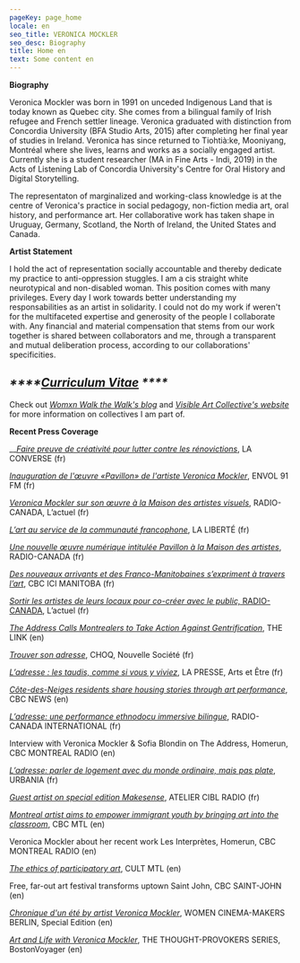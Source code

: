 ```yaml
---
pageKey: page_home
locale: en
seo_title: VERONICA MOCKLER
seo_desc: Biography
title: Home en
text: Some content en
---
```

**Biography**

Veronica Mockler was born in 1991 on unceded Indigenous Land that is today known as Quebec city. She comes from a bilingual family of Irish refugee and French settler lineage. Veronica graduated with distinction from Concordia University (BFA Studio Arts, 2015) after completing her final year of studies in Ireland. Veronica has since returned to Tiohtià:ke, Mooniyang, Montréal where she lives, learns and works as a socially engaged artist. Currently she is a student researcher (MA in Fine Arts - Indi, 2019) in the Acts of Listening Lab of Concordia University's Centre for Oral History and Digital Storytelling.

The representaton of marginalized and working-class knowledge is at the centre of Veronica's practice in social pedagogy, non-fiction media art, oral history, and performance art. Her collaborative work has taken shape in Uruguay, Germany, Scotland, the North of Ireland, the United States and Canada.

**Artist Statement**

I hold the act of representation socially accountable and thereby dedicate my practice to anti-oppression stuggles. I am a cis straight white neurotypical and non-disabled woman. This position comes with many privileges. Every day I work towards better understanding my responsabilities as an artist in solidarity. I could not do my work if weren't for the multifaceted expertise and generosity of the people I collaborate with. Any financial and material compensation that stems from our work together is shared between collaborators and me, through a transparent and mutual deliberation process, according to our collaborations' specificities. 

## _****_[_**Curriculum Vitae**_](https://drive.google.com/file/d/1_BVz9B7jYhhOtxEgWyOKmY8bvVWjG2Ae/view?usp=sharing) _****_

Check out [_Womxn Walk the Walk's blog_](https://womenwalkmontreal.tumblr.com/) and [_Visible Art Collective's website_](http://visibleart.ca/) for more information on collectives I am part of. 

**Recent Press Coverage**

__[_Faire preuve de créativité pour lutter contre les rénovictions_](https://laconverse.com/faire-preuve-de-creativite-pour-lutter-contre-les-renovictions/), LA CONVERSE (fr)

[_Inauguration de l'œuvre «Pavillon» de l'artiste Veronica Mockler_](https://soundcloud.com/envol-91/inauguration-de-luvre-pavillon-de-lartiste-veronicapierre), ENVOL 91 FM (fr)

[_Veronica Mockler sur son œuvre à la Maison des artistes visuels_](https://ici.radio-canada.ca/premiere/emissions/l-actuel/episodes/449721/rattrapage-du-mercredi-4-decembre-2019/8), RADIO-CANADA, L’actuel (fr)

[_L’art au service de la communauté francophone_](https://www.la-liberte.ca/2019/08/31/lart-au-service-de-la-communaute-francophone/), LA LIBERTÉ (fr)

[_Une nouvelle œuvre numérique intitulée Pavillon à la Maison des artistes_](https://ici.radio-canada.ca/premiere/emissions/le-6-a-9/episodes/442048/audio-fil-du-jeudi-29-aout-2019), RADIO-CANADA (fr)

[_Des nouveaux arrivants et des Franco-Manitobaines s’expriment à travers l’art_](https://ici.radio-canada.ca/nouvelle/1279345/art-visuel-communaute-francophone-nouveaux-arrivants-franco-manitobain), CBC ICI MANITOBA (fr)

[_Sortir les artistes de leurs locaux pour co-créer avec le public,_ RADIO-CANADA](https://ici.radio-canada.ca/premiere/emissions/l-actuel/episodes/442008/audio-fil-du-mercredi-28-aout-2019/3), L’actuel (fr)

[_The Address Calls Montrealers to Take Action Against Gentrification_](https://thelinknewspaper.ca/article/the-address-calls-montrealers-to-take-action-against-gentrification), THE LINK (en)

[_Trouver son adresse_](https://www.choq.ca/nouvelles/trouver-son-adresse), CHOQ, Nouvelle Société (fr)

[_L’adresse : les taudis, comme si vous y viviez_](http://mi.lapresse.ca/screens/1ac03c7e-7d0d-43aa-9328-32ba29c8b0c47C_0.html), LA PRESSE, Arts et Être (fr)

[_Côte-des-Neiges residents share housing stories through art performance_](https://www.cbc.ca/news/canada/montreal/cdn-housing-experience-performance-1.5148645), CBC NEWS (en)

[_L’adresse: une performance ethnodocu immersive bilingue_](https://www.rcinet.ca/fr/2019/05/24/ladresse-une-performance-ethno-documentaire-immersive-bilingue-au-coeur-de-larrondissement-cote-des-neiges/), RADIO-CANADA INTERNATIONAL (fr)

Interview with Veronica Mockler & Sofia Blondin on The Address, Homerun, CBC MONTREAL RADIO (en)

[_L’adresse: parler de logement avec du monde ordinaire, mais pas plate_](https://urbania.ca/article/ladresse-parler-de-logement-avec-du-monde-ordinaire-mais-pas-plate), URBANIA (fr)

[_Guest artist on special edition Makesense_](https://www.radioatelier.ca/tag/veronica-mockler/), ATELIER CIBL RADIO (fr)

[_Montreal artist aims to empower immigrant youth by bringing art into the classroom_](https://www.cbc.ca/news/canada/montreal/montreal-artist-immigrant-kids-1.5097305), CBC MTL (en)

Veronica Mockler about her recent work Les Interprètes, Homerun, CBC MONTREAL RADIO (en)

[_The ethics of participatory art_](https://cultmtl.com/2019/04/veronica-mockler-les-interpretes/), CULT MTL (en)

Free, far-out art festival transforms uptown Saint John, CBC SAINT-JOHN (en)

[_Chronique d'un été by artist Veronica Mockler_](https://issuu.com/womencinereview/docs/special.edition/98), WOMEN CINEMA-MAKERS BERLIN, Special Edition (en)

[_Art and Life with Veronica Mockler_](http://bostonvoyager.com/interview/art-life-veronica-mockler/), THE THOUGHT-PROVOKERS SERIES, BostonVoyager (en)

